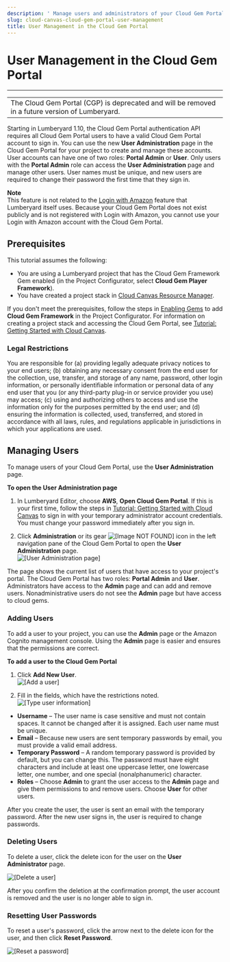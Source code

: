 ```yaml
---
description: ' Manage users and administrators of your Cloud Gem Portal in &ALYlong;. '
slug: cloud-canvas-cloud-gem-portal-user-management
title: User Management in the Cloud Gem Portal
---
```

# User Management in the Cloud Gem Portal<a name="cloud-canvas-cloud-gem-portal-user-management"></a>


****  

|  | 
| --- |
|  The Cloud Gem Portal \(CGP\) is deprecated and will be removed in a future version of Lumberyard\.  | 

Starting in Lumberyard 1\.10, the Cloud Gem Portal authentication API requires all Cloud Gem Portal users to have a valid Cloud Gem Portal account to sign in\. You can use the new **User Administration** page in the Cloud Gem Portal for your project to create and manage these accounts\. User accounts can have one of two roles: **Portal Admin** or **User**\. Only users with the **Portal Admin** role can access the **User Administration** page and manage other users\. User names must be unique, and new users are required to change their password the first time that they sign in\.

**Note**  
This feature is not related to the [Login with Amazon](https://developer.amazon.com/login-with-amazon) feature that Lumberyard itself uses\. Because your Cloud Gem Portal does not exist publicly and is not registered with Login with Amazon, you cannot use your Login with Amazon account with the Cloud Gem Portal\.

## Prerequisites<a name="cloud-canvas-cloud-gem-user-management-prerequisites"></a>

This tutorial assumes the following:
+ You are using a Lumberyard project that has the Cloud Gem Framework Gem enabled \(in the Project Configurator, select **Cloud Gem Player Framework**\)\.
+ You have created a project stack in [Cloud Canvas Resource Manager](/docs/userguide/gems/cloud-canvas/ui-rm-overview.md)\.

If you don't meet the prerequisites, follow the steps in [Enabling Gems](/docs/userguide/gems/using-project-configurator.md) to add **Cloud Gem Framework** in the Project Configurator\. For information on creating a project stack and accessing the Cloud Gem Portal, see [Tutorial: Getting Started with Cloud Canvas](/docs/userguide/gems/cloud-canvas/tutorial.md)\.

### Legal Restrictions<a name="cloud-canvas-cloud-gem-user-management-legal-restrictions"></a>

You are responsible for \(a\) providing legally adequate privacy notices to your end users; \(b\) obtaining any necessary consent from the end user for the collection, use, transfer, and storage of any name, password, other login information, or personally identifiable information or personal data of any end user that you \(or any third\-party plug\-in or service provider you use\) may access; \(c\) using and authorizing others to access and use the information only for the purposes permitted by the end user; and \(d\) ensuring the information is collected, used, transferred, and stored in accordance with all laws, rules, and regulations applicable in jurisdictions in which your applications are used\.

## Managing Users<a name="cloud-canvas-cloud-gem-portal-user-management-managing-users"></a>

To manage users of your Cloud Gem Portal, use the **User Administration** page\.

**To open the User Administration page**

1. In Lumberyard Editor, choose **AWS**, **Open Cloud Gem Portal**\. If this is your first time, follow the steps in [Tutorial: Getting Started with Cloud Canvas](/docs/userguide/gems/cloud-canvas/tutorial.md) to sign in with your temporary administrator account credentials\. You must change your password immediately after you sign in\.

1. Click **Administration** or its gear ![\[Image NOT FOUND\]](/images/userguide/shared/cloud-canvas-cloud-gem-text-to-speech-cgp-4.png) icon in the left navigation pane of the Cloud Gem Portal to open the **User Administration** page\.  
![\[User Administration page\]](/images/userguide/cloud_canvas/cloud-canvas-cloud-gem-portal-user-management-1.png)

The page shows the current list of users that have access to your project's portal\. The Cloud Gem Portal has two roles: **Portal Admin** and **User**\. Administrators have access to the **Admin** page and can add and remove users\. Nonadministrative users do not see the **Admin** page but have access to cloud gems\.

### Adding Users<a name="cloud-canvas-cloud-gem-portal-user-management-adding"></a>

To add a user to your project, you can use the **Admin** page or the Amazon Cognito management console\. Using the **Admin** page is easier and ensures that the permissions are correct\.

**To add a user to the Cloud Gem Portal**

1. Click **Add New User**\.  
![\[Add a user\]](/images/userguide/cloud_canvas/cloud-canvas-cloud-gem-portal-user-management-2.png)

1. Fill in the fields, which have the restrictions noted\.  
![\[Type user information\]](/images/userguide/cloud_canvas/cloud-canvas-cloud-gem-portal-user-management-3.png)
+ **Username** – The user name is case sensitive and must not contain spaces\. It cannot be changed after it is assigned\. Each user name must be unique\.
+ **Email** – Because new users are sent temporary passwords by email, you must provide a valid email address\.
+ **Temporary Password** – A random temporary password is provided by default, but you can change this\. The password must have eight characters and include at least one uppercase letter, one lowercase letter, one number, and one special \(nonalphanumeric\) character\.
+ **Roles** – Choose **Admin** to grant the user access to the **Admin** page and give them permissions to and remove users\. Choose **User** for other users\.

After you create the user, the user is sent an email with the temporary password\. After the new user signs in, the user is required to change passwords\.

### Deleting Users<a name="cloud-canvas-cloud-gem-portal-user-management-deleting"></a>

To delete a user, click the delete icon for the user on the **User Administrator** page\.

![\[Delete a user\]](/images/userguide/cloud_canvas/cloud-canvas-cloud-gem-portal-user-management-4.png)

After you confirm the deletion at the confirmation prompt, the user account is removed and the user is no longer able to sign in\.

### Resetting User Passwords<a name="cloud-canvas-cloud-gem-portal-user-management-resetting-passwords"></a>

To reset a user's password, click the arrow next to the delete icon for the user, and then click **Reset Password**\.

![\[Reset a password\]](/images/userguide/cloud_canvas/cloud-canvas-cloud-gem-portal-user-management-5.png)